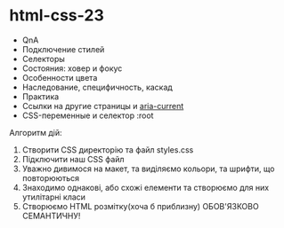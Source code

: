 # html-css-23

- QnA
- Подключение стилей
- Селекторы
- Состояния: ховер и фокус
- Особенности цвета
- Наследование, специфичность, каскад
- Практика
- Ссылки на другие страницы и
  [aria-current](https://tink.uk/using-the-aria-current-attribute/)
- CSS-переменные и селектор :root


Алгоритм дій:
  1. Створити CSS директорію та файл styles.css 
  2. Підключити наш CSS файл
  3. Уважно дивимося на макет, та виділяємо кольори, та шрифти, що повторюються
  4. Знаходимо однакові, або схожі елементи та створюємо для них утилітарні класи
  5. Створюємо HTML розмітку(хоча б приблизну) ОБОВ'ЯЗКОВО СЕМАНТИЧНУ!